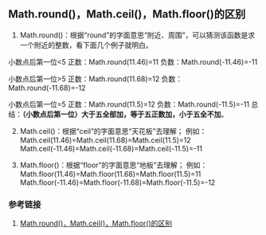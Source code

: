 ## Math.round()，Math.ceil()，Math.floor()的区别

1. Math.round()：根据“round”的字面意思“附近、周围”，可以猜测该函数是求一个附近的整数，看下面几个例子就明白。

小数点后第一位<5
正数：Math.round(11.46)=11
负数：Math.round(-11.46)=-11

小数点后第一位>5
正数：Math.round(11.68)=12
负数：Math.round(-11.68)=-12

小数点后第一位=5
正数：Math.round(11.5)=12
负数：Math.round(-11.5)=-11
总结：**（小数点后第一位）大于五全部加，等于五正数加，小于五全不加**。

2. Math.ceil()：根据“ceil”的字面意思“天花板”去理解；
   例如：
   Math.ceil(11.46)=Math.ceil(11.68)=Math.ceil(11.5)=12
   Math.ceil(-11.46)=Math.ceil(-11.68)=Math.ceil(-11.5)=-11

3. Math.floor()：根据“floor”的字面意思“地板”去理解；
   例如：
   Math.floor(11.46)=Math.floor(11.68)=Math.floor(11.5)=11
   Math.floor(-11.46)=Math.floor(-11.68)=Math.floor(-11.5)=-12

### 参考链接

1. [Math.round()，Math.ceil()，Math.floor()的区别](https://www.cnblogs.com/johnsonwei/p/6101171.html)
